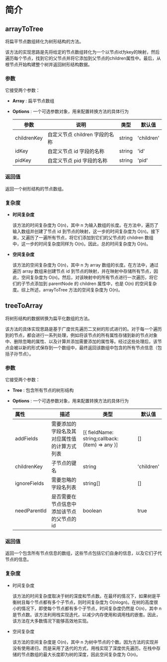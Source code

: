 # 简介



## arrayToTree

将扁平节点数组转化为树形结构的方法。

该方法的实现思路是先将给定的节点数组转化为一个以节点id为key的映射，然后遍历每个节点，找到它的父节点并将它添加到父节点的children属性中。最后，从根节点开始构建整个树并返回树形结构数据。

### 参数

它接受两个参数：

- **Array** : 扁平节点数组 

- **Options** : 一个可选参数对象，用来配置转换方法的具体行为

  | 参数        | 说明                           | 类型    | 默认值     |
  | ----------- | ------------------------------ | ------- | ---------- |
  | childrenKey | 自定义节点 children 字段的名称 | string  | 'children' |
  | idKey       | 自定义节点 id 字段的名称       | string  | 'id'       |
  | pidKey      | 自定义节点 pid 字段的名称      | string  | 'pid'      |


### 返回值

返回一个树形结构的节点数组。

### 复杂度

- **时间复杂度**

  该方法的时间复杂度为 O(n)，其中 n 为输入数组的长度。在方法中，遍历了输入数组并创建了节点 id 到节点的映射，这一步的时间复杂度为 O(n)。接下来，又遍历了一遍所有节点，将它们添加到它们的父节点的 children 数组中，这一步的时间复杂度同样为 O(n)。因此，总的时间复杂度为 O(n)。

- **空间复杂度**

  该方法的空间复杂度为 O(n)，其中 n 为 array 数组的长度。在方法中，通过遍历 array 数组来创建节点 id 到节点的映射，并在映射中存储所有节点，因此，空间复杂度为 O(n)。然后，对该映射中的所有节点进行一次遍历，将它们的子节点添加到 parentNode 的 children 属性中，也是 O(n) 的空间复杂度。综上所述，arrayToTree 方法的空间复杂度为 O(n)。

## treeToArray

将树形结构的数据转换为扁平化数组的方法。

该方法的具体实现思路是基于广度优先遍历二叉树的形式进行的。对于每一个遍历到的节点，都会进行一系列处理，例如将该节点的所有属性存储到新的节点对象中、删除忽略的属性、以及计算并添加需要添加的属性等。经过这些处理后，该节点会被以新的形式保存到一个数组中，最终返回该数组中包含的所有节点信息（包括子孙节点）。

### 参数

它接受两个参数：
- **Tree** : 包含所有节点的树形结构

- **Options** : 一个可选参数对象，用来配置转换方法的具体行为

  | 属性         | 描述                                         | 类型                                            | 默认值     |
  | :----------- | -------------------------------------------- | ----------------------------------------------- | ---------- |
  | addFields    | 需要添加的字段名及其对应属性值的计算方式列表 | [{ fieldName: string;callback: (item) => any }] | []         |
  | childrenKey  | 子节点的键名                                 | string                                          | 'children' |
  | ignoreFields | 需要忽略的字段名列表                         | string[]                                        | []         |
  | needParentId | 是否需要在节点信息中添加该节点的父节点的id   | boolean                                         | true       |

### 返回值

返回一个包含所有节点信息的数组，这些节点包括它们自身的信息，以及它们子代节点的信息。

### 复杂度

- 时间复杂度

  该方法的时间复杂度取决于树的深度和节点数。在最坏的情况下，如果树是平衡树且每个节点都有多个子节点，则时间复杂度为 O(nlogn)。在树的高度很小的情况下，即使每个节点都有多个子节点，时间复杂度仍然是 O(n)，其中 n 是节点数。该方法利用栈实现迭代，以减少内存使用和调用栈的嵌套。因此，该方法在大多数情况下能够高效地实现。

- 空间复杂度

  该方法的空间复杂度是 O(n)，其中 n 为树中节点的个数。因为方法的实现并没有使用递归，而是采用了迭代的方式，用栈实现了深度优先遍历。在栈中存储的节点数组的最大长度即为树的深度，因此空间复杂度为 O(n)。

